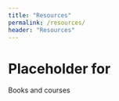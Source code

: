 ```yaml
---
title: "Resources"
permalink: /resources/
header: "Resources"
---
```


# Placeholder for

Books and courses
